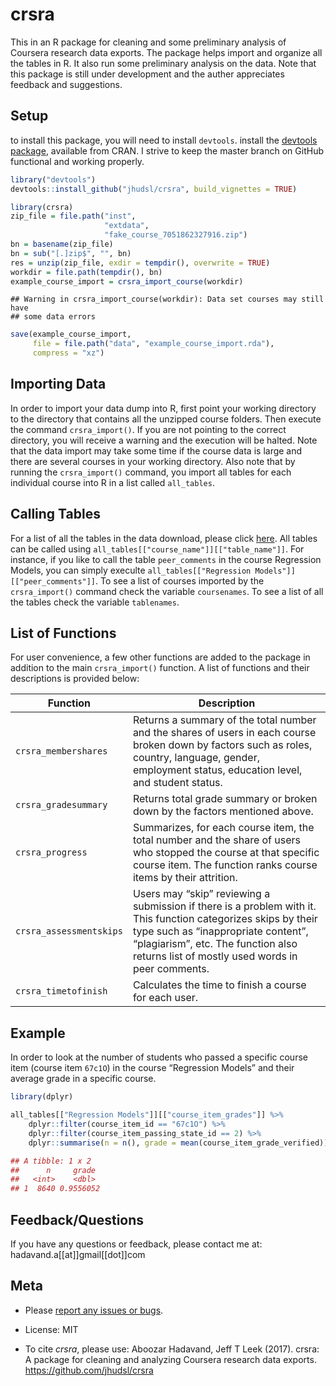 
# crsra

This in an R package for cleaning and some preliminary analysis of
Coursera research data exports. The package helps import and organize
all the tables in R. It also run some preliminary analysis on the data.
Note that this package is still under development and the auther
appreciates feedback and suggestions.

## Setup

to install this package, you will need to install `devtools`. install
the [devtools package](https://CRAN.R-project.org/package=devtools),
available from CRAN. I strive to keep the master branch on GitHub
functional and working properly.

``` r
library("devtools")
devtools::install_github("jhudsl/crsra", build_vignettes = TRUE)
```

``` r
library(crsra)
zip_file = file.path("inst", 
                     "extdata", 
                     "fake_course_7051862327916.zip")
bn = basename(zip_file)
bn = sub("[.]zip$", "", bn)
res = unzip(zip_file, exdir = tempdir(), overwrite = TRUE)
workdir = file.path(tempdir(), bn)
example_course_import = crsra_import_course(workdir)
```

    ## Warning in crsra_import_course(workdir): Data set courses may still have
    ## some data errors

``` r
save(example_course_import, 
     file = file.path("data", "example_course_import.rda"),
     compress = "xz")
```

<!-- ## Update -->

## Importing Data

In order to import your data dump into R, first point your working
directory to the directory that contains all the unzipped course
folders. Then execute the command `crsra_import()`. If you are not
pointing to the correct directory, you will receive a warning and the
execution will be halted. Note that the data import may take some time
if the course data is large and there are several courses in your
working directory. Also note that by running the `crsra_import()`
command, you import all tables for each individual course into R in a
list called `all_tables`. <!--
In the data, you may find users who have taken multiple roles in a specific course. For instance, they may start as a "Browser" and end up as a "Learner." In order to have a better understanding of the data, you can filter data to keep only user's most recent role. In order to apply this, pass `crsra_import(rmd = TRUE)` instead to remove duplicate roles.
-->

## Calling Tables

For a list of all the tables in the data download, please click
[here](https://github.com/jhudsl/crsra/blob/master/ListofTables.md). All
tables can be called using
`all_tables[["course_name"]][["table_name"]]`. For instance, if you like
to call the table `peer_comments` in the course Regression Models, you
can simply execulte `all_tables[["Regression
Models"]][["peer_comments"]]`. To see a list of courses imported by the
`crsra_import()` command check the variable `coursenames`. To see a list
of all the tables check the variable `tablenames`.

## List of Functions

For user convenience, a few other functions are added to the package in
addition to the main `crsra_import()` function. A list of functions and
their descriptions is provided
below:

| Function                | Description                                                                                                                                                                                                                                    |
| ----------------------- | ---------------------------------------------------------------------------------------------------------------------------------------------------------------------------------------------------------------------------------------------- |
| `crsra_membershares`    | Returns a summary of the total number and the shares of users in each course broken down by factors such as roles, country, language, gender, employment status, education level, and student status.                                          |
| `crsra_gradesummary`    | Returns total grade summary or broken down by the factors mentioned above.                                                                                                                                                                     |
| `crsra_progress`        | Summarizes, for each course item, the total number and the share of users who stopped the course at that specific course item. The function ranks course items by their attrition.                                                             |
| `crsra_assessmentskips` | Users may “skip” reviewing a submission if there is a problem with it. This function categorizes skips by their type such as “inappropriate content”, “plagiarism”, etc. The function also returns list of mostly used words in peer comments. |
| `crsra_timetofinish`    | Calculates the time to finish a course for each user.                                                                                                                                                                                          |

## Example

In order to look at the number of students who passed a specific course
item (course item `67c1O`) in the course “Regression Models” and their
average grade in a specific course.

``` r
library(dplyr)

all_tables[["Regression Models"]][["course_item_grades"]] %>%
    dplyr::filter(course_item_id == "67c1O") %>% 
    dplyr::filter(course_item_passing_state_id == 2) %>% 
    dplyr::summarise(n = n(), grade = mean(course_item_grade_verified))

## A tibble: 1 x 2
##      n     grade
##   <int>    <dbl>
## 1  8640 0.9556052
```

<!--- ## Common mistakes --->

## Feedback/Questions

If you have any questions or feedback, please contact me at:
hadavand.a\[\[at\]\]gmail\[\[dot\]\]com

## Meta

  - Please [report any issues or
    bugs](https://github.com/jhudsl/crsra/issues).

  - License: MIT

  - To cite *crsra*, please use: Aboozar Hadavand, Jeff T Leek (2017).
    crsra: A package for cleaning and analyzing Coursera research data
    exports. <https://github.com/jhudsl/crsra>
